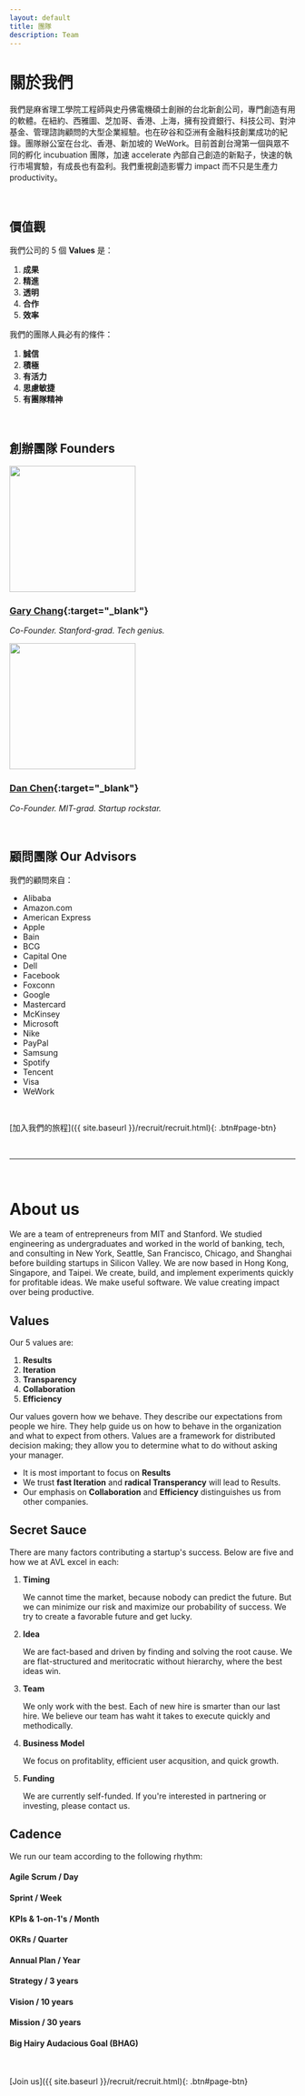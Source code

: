 ```yaml
---
layout: default
title: 團隊
description: Team
---
```


# 關於我們

我們是麻省理工學院工程師與史丹佛電機碩士創辦的台北新創公司，專門創造有用的軟體。在紐約、西雅圖、芝加哥、香港、上海，擁有投資銀行、科技公司、對沖基金、管理諮詢顧問的大型企業經驗。也在矽谷和亞洲有金融科技創業成功的紀錄。團隊辦公室在台北、香港、新加坡的 WeWork。目前首創台灣第一個與眾不同的孵化 incubuation 團隊，加速 accelerate 內部自己創造的新點子，快速的執行市場實驗，有成長也有盈利。我們重視創造影響力 impact 而不只是生產力 productivity。

<br>

## 價值觀

我們公司的 5 個 **Values** 是：

1. **成果**
1. **精進**
1. **透明**
1. **合作**
1. **效率**

我們的團隊人員必有的條件：

1. **誠信**
1. **積極**
1. **有活力**
1. **思慮敏捷**
1. **有團隊精神**

<br>

## 創辦團隊 Founders

<img src='https://lh3.googleusercontent.com/ZVYB3JbfI5u9VbujgpSpCpaspCzCXLaiqb4DcniQIdZDPoKqwEPdhhv3biEIccwTs0ac-SkW5iBTtS-NpPZx8K-WAAtF6zelbxQqHxmYsruIZqMq2XuA79jWpGFJ0r0bM-32PqQ4QPM=w2400' width="222"/>

### **[Gary Chang](https://www.linkedin.com/in/gary-c-320b62b8/ "Gary's LinkedIn"){:target="_blank"}**

_Co-Founder. Stanford-grad. Tech genius._

<img src='https://lh3.googleusercontent.com/kutzZM0o3tyvvy8py06mwlWvJj6-gv4oXxv_h2ep34MUZ--KvtwzHtsmFr-aMLjj-pWq5IP7a1j50gVZTzGEsIS5l31BTjEkKIIHsN4cyw-rwjSI6hTUyNVRNo0_51EGxyr6t7vPYT4=w2400' width="222"/>

### **[Dan Chen](https://www.linkedin.com/in/danchen1013/ "Dan's LinkedIn"){:target="_blank"}**

_Co-Founder. MIT-grad. Startup rockstar._

<br>

## 顧問團隊 Our Advisors

我們的顧問來自：

* Alibaba
* Amazon.com
* American Express
* Apple
* Bain
* BCG
* Capital One
* Dell
* Facebook
* Foxconn
* Google
* Mastercard
* McKinsey
* Microsoft
* Nike
* PayPal
* Samsung
* Spotify
* Tencent
* Visa
* WeWork


<br>

[加入我們的旅程]({{ site.baseurl }}/recruit/recruit.html){: .btn#page-btn}

<br>

---

<br>

# About us

We are a team of entrepreneurs from MIT and Stanford. We studied engineering as undergraduates and worked in the world of banking, tech, and consulting in New York, Seattle, San Francisco, Chicago, and Shanghai before building startups in Silicon Valley. We are now based in Hong Kong, Singapore, and Taipei. We create, build, and implement experiments quickly for profitable ideas. We make useful software. We value creating impact over being productive. 


## Values

Our 5 values are:

1. **Results**
1. **Iteration**
1. **Transparency**
1. **Collaboration**
1. **Efficiency**

Our values govern how we behave. They describe our expectations from people we hire. They help guide us on how to behave in the organization and what to expect from others. Values are a framework for distributed decision making; they allow you to determine what to do without asking your manager. 

* It is most important to focus on **Results**
* We trust **fast Iteration** and **radical Transperancy** will lead to Results. 
* Our emphasis on **Collaboration** and **Efficiency** distinguishes us from other companies.


## Secret Sauce
There are many factors contributing a startup's success. Below are five and how we at AVL excel in each:

1. **Timing**

	We cannot time the market, because nobody can predict the future. But we can minimize our risk and maximize our probability of success. We try to create a favorable future and get lucky.


2. **Idea**

	We are fact-based and driven by finding and solving the root cause. We are flat-structured and meritocratic without hierarchy, where the best ideas win. 

3. **Team**

	We only work with the best. Each of new hire is smarter than our last hire. We believe our team has waht it takes to execute quickly and methodically. 

4. **Business Model**

	We focus on profitablity, efficient user acqusition, and quick growth.

5. **Funding**

	We are currently self-funded. If you're interested in partnering or investing, please contact us.

## Cadence

We run our team according to the following rhythm: 

#### Agile Scrum / Day 
#### Sprint / Week
#### KPIs & 1-on-1's / Month
#### OKRs / Quarter 
#### Annual Plan / Year
#### Strategy / 3 years
#### Vision / 10 years
#### Mission / 30 years
#### Big Hairy Audacious Goal (BHAG)
<!-- Our BHAG is to become the most popular X for Y in Z industry. For this to happen, we need to be best are making A much more B. -->

<br>

[Join us]({{ site.baseurl }}/recruit/recruit.html){: .btn#page-btn}